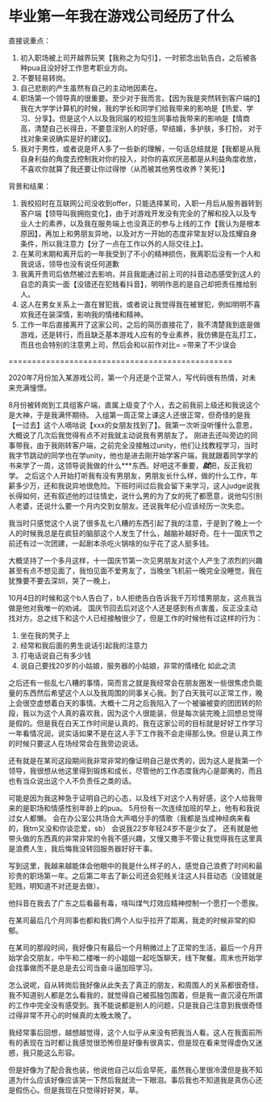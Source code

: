 # 毕业第一年我在游戏公司经历了什么

直接说重点：
1. 初入职场被上司开越界玩笑【我称之为勾引】，一时邪念出轨告白，之后被各种pua且没好好工作思考职业方向。
2. 不要轻易转岗。
3. 自己悲剧的产生虽然有自己的主动地因素在。
4. 职场第一个领导真的很重要。至少对于我而言。【因为我是突然转到客户端的】我在大学学计算机的时候，我的学长和同学们给我带来的影响是【热爱、学习、分享】。但是这个人以及我同届的校招生同事给我带来的影响是【情商高，清楚自己长得丑，不要意淫别人的好感，早结婚，多护肤，多打扮， 对于找对象来说确实是好的建议】。
5. 我对于男性，或者说是坏人多了一些新的理解，一句话总结就是【我都是从我自身利益的角度去控制我对你的投入，对你的喜欢厌恶都是从利益角度收放，不喜欢你就算了我还要让你过得惨（从而被其他男性收养？笑死）】

背景和结果：
1. 我校招时在互联网公司没收到offer，只能选择某司，入职一月后从服务器转到客户端【领导叫我拥抱变化】，由于对游戏开发没有完全的了解和投入以及专业人士的素养，以及我在服务端上也没真正的参与上线的工作【我认为是根本原因】，再加上和男朋友异地，以及对方一开始的态度非常友好以及炫耀自身条件，所以我注意力【分了一点在工作以外的人际交往上】。
2. 在某司末期和离开后的一年我受到了不小的精神损伤，我离职后没有一个人和我说话，领导也没有说任何道歉
3. 我离开贵司后依然被过去影响，并且我能通过前上司的抖音动态感受到这人的自恋的真实一面【没错还在犯贱看抖音】，明明作恶的是自己却把责任推给别人。
4. 这人在男女关系上一直在冒犯我，或者说让我觉得我在被冒犯，例如明明不喜欢我还在装深情，影响我的情绪和精神。
5. 工作一年后直接离开了这家公司，之后的简历直接花了，我不清楚我到底是做游戏，还是转行，而且缺乏基本游戏人应有的专业素养，我仿佛是在乱打工，而且也会特别的注意男上司，然后会和以前作对比= =带来了不少误会

================================================

2020年7月份加入某游戏公司，第一个月还是个正常人，写代码很有热情，对未来充满憧憬。

8月份被转岗到工具组客户端，直属上级变了个人，去之前我前上级还和我说这个是大神，于是我满怀期待。
入组第一周正常上课这人还很正常，但奇怪的是我【一过去】这个人嘀咕说【xxx的女朋友找到了】。我第一次听没听懂什么意思，大概说了几次后我觉得有点不对我就主动说我有男朋友了。
刚进去还叫旁边的同事带我，由于我刚转客户端，之前完全没接触过unity，他们让找教程学习，当时我字节跳动的同学也在学unity，他也是进去刚开始学客户端，我就跟着同学学的书来学了一周，这领导说我做的什么***东西。好吧这不重要，***就***把，反正我初学。
之后这个人开始打听我有没有男朋友，男朋友长什么样，做的什么工作，年薪多少万，还和我说异地很危险。下班时间过后我会留下来学习，这人judge说我长得如何，还有叙述他的过往情史，说什么男的为了女的死了都愿意，说他勾引别人老婆，还说什么要一个月内交到女朋友。还说我年纪小应该经历一次失恋。

我当时只感觉这个人说了很多乱七八糟的东西引起了我的注意，于是到了晚上一个人的时候我总是在疯狂的脑部这个人发生了什么，越脑补越好奇。在十一国庆节之前还有过一次团建，一起剧本杀吃火锅啥的似乎花了这人挺多钱。

大概坚持了一个多月这样，十一国庆节第一次见男朋友对这个人产生了浓烈的兴趣甚至有点不想见面了，我怕见面不爱男友了，当晚坐飞机前一晚完全没睡觉，我在犹豫要不要去深圳，哭了一晚上，

10月4日的时候和这个b人告白了，b人拒绝告白告诉我千万珍惜男朋友，这点我当做是他对我唯一的劝诫。
国庆节回去后对这个人还是感到有点害羞，反正没主动找对方。总之线下和这个人已经接触很少了，但是工作的时候他有过这样的行为：
1. 坐在我的凳子上
2. 经常和我后面的男生说话引起我的注意力
3. 打电话说自己有多少钱
4. 说自己要找20岁的小姑娘，服务器的小姑娘，非常的情绪化
如此之流

之后还有一些乱七八糟的事情，简而言之就是我经常会在朋友圈发一些很焦虑负能量的东西然后希望这个人以及我周围的同事关心我。到了白天我可以正常工作，晚上会很空虚想着白天的事情。大概十二月之后我陷入了一个被骗被耍的团团转的阶段，我以为这个人真的喜欢我，因为这个人很能装，但是每次装完晚上回想总觉得是假的。但是我在白天工作时间是认真的，我在这家公司的目标就是好好工作学习一年看情况润，说实话如果不是在这人手下工作我不会走得那么快。但是认真工作的时候只要这人在场经常会在我旁边说话。

还有就是在某司这段期间我非常非常的像证明自己是优秀的，因为这人是我第一个领导，我很想从他这里得到锻炼和成长，尽管他的工作态度我内心是鄙夷的，而且也有当众说出这个人不负责任之类的话。

可能是因为我这种急于证明自己的心态，以及线下对这个人有好感，这个人给我带来的是职场和情感性别年龄上的pua。
5月份有一次连续加班的早上，他有和我说过女人都懒。
会在办公室公共场合大声唱分手的情歌（我都是当成神经病来看的，我tm又没和你谈恋爱，sb）
会说我22岁年轻24岁不是少女了。
还有就是他带头做的东西真的非常非常的令我不感兴趣，又慢又撒手不管让我觉得我在这里真是浪费人生，我后悔我没转回服务器好好干事。

写到这里，我越来越能体会他眼中的我是什么样子的人，感觉自己浪费了时间和最珍贵的职场第一年。之后第二年去了新公司还会犯贱关注这人抖音动态（没错就是犯贱，明知道不对还是去做）。

他抖音在我去了广东之后看最有毒，啥叫煤气灯效应精神控制一个愿打一个愿挨。

在某司最后几个月同事也都和我们两个人似乎拉开了距离，我走的时候非常的抑郁。

在某司的那段时间，我好像只有最后一个月稍微过上了正常的生活，最后一个月开始学会交朋友，中午和二楼唯一的小姐姐一起吃饭聊天，线下聚餐。周末也开始学会找事做而不是总是去公司当奋斗逼加班学习。

怎么说呢，自从转岗后我好像从此失去了真正的朋友，和周围人的关系都很奇怪，我不知道别人都是怎么看我的，就觉得自己被孤独包围着，但是我一直沉浸在所谓的工作中完全没有感受到。我不能说都是别人的问题，只是我自己注意到我很奇怪过得非常不开心的时候真的太晚太晚了。

我经常事后回想，越想越觉得，这个人似乎从来没有把我当人看。这人在我面前所有的表现在当时都让我感觉很恐怖但是好像有很真实，但是现在看来觉得虚伪又迷惑，我只能这么形容。

但是好像为了配合我也装，他说他自己以后会早死，虽然我心里很冷漠但是我不知道为什么应该好像应该哭一下然后我就流一下眼泪。事后我也不知道我是真伤心还是假伤心。但是我现在只觉得好好笑，草。







